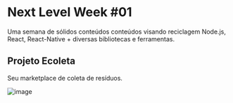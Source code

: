 # Next Level Week #01
Uma semana de sólidos conteúdos conteúdos visando reciclagem Node.js, React, React-Native + diversas bibliotecas e ferramentas. 

## Projeto Ecoleta
Seu marketplace de coleta de resíduos.

![image](https://user-images.githubusercontent.com/11722583/83958818-ae17d600-a84c-11ea-985a-bfb34935761f.png)

